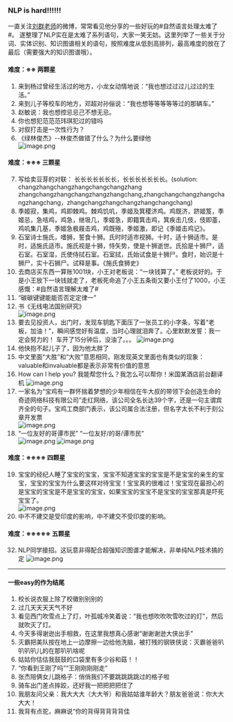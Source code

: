 ### NLP is hard!!!!!!
一直关注[刘群老师](https://weibo.com/liuqunmttodeath?refer_flag=1001030103_)的微博，常常看见他分享的一些好玩的#自然语言处理太难了#。
遂整理了NLP实在是太难了系列语句，大家一笑无妨。这里列举了一些关于分词、实体识别、知识图谱相关的语句，按照难度从低到高排列，最高难度的放在了最后（需要强大的知识图谱哦）。
#### 难度：※※ 两颗星
1. 来到杨过曾经生活过的地方，小龙女动情地说：“我也想过过过儿过过的生活。”
2. 来到儿子等校车的地方，邓超对孙俪说：“我也想等等等等等过的那辆车。”
3. 赵敏说：我也想控忌忌己不想无忌。
4. 你也想犯范范范玮琪犯过的错吗
5. 对叙打击是一次性行为？
6. 《绿林俊杰》--林俊杰做错了什么？为什么要绿他  
![image.png](https://upload-images.jianshu.io/upload_images/2528310-3d2e842b069d632b.png?imageMogr2/auto-orient/strip%7CimageView2/2/w/300)
#### 难度：※※※ 三颗星
7. 写给卖豆芽的对联： 长长长长长长长，长长长长长长长。(solution: changzhangchangzhangchangchangzhang zhangchangzhangchangzhangzhangchang,zhangchangchangzhangchangzhangchang，zhangchangzhangchangzhangchangchang)
8. 季姬寂，集鸡，鸡即棘鸡。棘鸡饥叽，季姬及箕稷济鸡。鸡既济，跻姬笈，季姬忌，急咭鸡，鸡急，继圾几，季姬急，即籍箕击鸡，箕疾击几伎，伎即齑，鸡叽集几基，季姬急极屐击鸡，鸡既殛，季姬激，即记《季姬击鸡记》。
9. 石室诗士施氏，嗜狮，誓食十狮。氏时时适市视狮。十时，适十狮适市。是时，适施氏适市。施氏视是十狮，恃矢势，使是十狮逝世。氏拾是十狮尸，适石室。石室湿，氏使侍拭石室。石室拭，氏始试食是十狮尸。食时，始识是十狮尸，实十石狮尸。试释是事。《施氏食狮史》
10. 去商店买东西一算账1001块，小王对老板说：“一块钱算了。” 老板说好的。于是小王放下一块钱就走了，老板死命追了小王五条街又要小王付了1000，小王感慨：#自然语言理解太难了# ​
11. “碳碳键键能能否否定定律一” ​
12. 书《无线电法国别研究》  
![image.png](https://upload-images.jianshu.io/upload_images/2528310-a80a498f5e42ebd1.png?imageMogr2/auto-orient/strip%7CimageView2/2/w/300)
13. 要去见投资人，出门时，发现车钥匙下面压了一张员工的小字条，写着“老板，加油！”，瞬间感觉好有温度，当时心理就泪奔了。心里默默发誓：我一定会努力的！ 车开了15分钟后，没油了。。。
![image.png](https://upload-images.jianshu.io/upload_images/2528310-2232cd627f8ec39b.png?imageMogr2/auto-orient/strip%7CimageView2/2/w/300)
14. 他快抱不起儿子了，因为他太胖了
15. 中文里面“大胜”和“大败”意思相同，刚发现英文里面也有类似的现象：valuable和invaluable都是表示非常有价值的意思
16. How can I help you? 我能帮您什么？我怎么可以帮你！米国某酒店前台翻译机
![image.png](https://upload-images.jianshu.io/upload_images/2528310-13a1aacd324fd1c1.png?imageMogr2/auto-orient/strip%7CimageView2/2/w/300) ​
17. 一家名为“宝鸡有一群怀揣着梦想的少年相信在牛大叔的带领下会创造生命的奇迹网络科技有限公司”走红网络，该公司全名长达39个字，还是一句主谓宾齐全的句子。宝鸡工商部门表示，该公司属合法注册，但名字太长不利于刻公章开发票  
![image.png](https://upload-images.jianshu.io/upload_images/2528310-6b60dbfc8ca2ad7c.png?imageMogr2/auto-orient/strip%7CimageView2/2/w/300)
18. “一位友好的哥谭市民” “一位友好/的哥/谭市民”  
![image.png](https://upload-images.jianshu.io/upload_images/2528310-fcec3a4883bf8bb8.png?imageMogr2/auto-orient/strip%7CimageView2/2/w/300)
![image.png](https://upload-images.jianshu.io/upload_images/2528310-cae0e2ba1e84dd74.png?imageMogr2/auto-orient/strip%7CimageView2/2/w/300)
#### 难度：※※※※ 四颗星
19. 宝宝的经纪人睡了宝宝的宝宝，宝宝不知道宝宝的宝宝是不是宝宝的亲生的宝宝，宝宝的宝宝为什么要这样对待宝宝！宝宝真的很难过！宝宝现在最担心的是宝宝的宝宝是不是宝宝的宝宝，如果宝宝的宝宝不是宝宝的宝宝那真是吓死宝宝了。  
![image.png](https://upload-images.jianshu.io/upload_images/2528310-7b4455feb9934234.png?imageMogr2/auto-orient/strip%7CimageView2/2/w/300)
31. 中不不建交是受印度的影响，中不建交不受印度的影响。
#### 难度：※※※※※ 五颗星
32. NLP同学接招。这玩意非得配合超强知识图谱才能解决，非单纯NLP技术搞的定
![image.png](https://upload-images.jianshu.io/upload_images/2528310-a79b54c3ab6c170a.png?imageMogr2/auto-orient/strip%7CimageView2/2/w/300)
---------
#### 一些easy的作为结尾
1. 校长说衣服上除了校徽别别别的
2. 过几天天天天气不好
3. 看见西门吹雪点上了灯，叶孤城冷笑着说：“我也想吹吹吹雪吹过的灯”，然后就吹灭了灯。
4. 今天多得谢逊出手相救，在这里我想真心感谢“谢谢谢逊大侠出手”
5. 灭霸把美队按在地上一边摩擦一边给他洗脑，被打残的钢铁侠说：灭霸爸爸叭叭叭叭儿的在那叭叭啥呢
6. 姑姑你估估我鼓鼓的口袋里有多少谷和菇！！
7. “你看到王刚了吗”“王刚刚刚刚走”
8. 张杰陪俩女儿跳格子：俏俏我们不要跳跳跳跳过的格子啦
9. 骑车出门差点摔跤，还好我一把把把把住了
10. 我朋友问父亲：我大大大（大大爷）和我姑姑谁年龄大？朋友爸爸说：你大大大大！
11. 我背有点驼，麻麻说“你的背得背背背背佳
